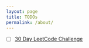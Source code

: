 ```yaml
---
layout: page
title: TODOs
permalink: /about/
---
```


- [ ] [30 Day LeetCode Challenge](/challenge/leetcode)